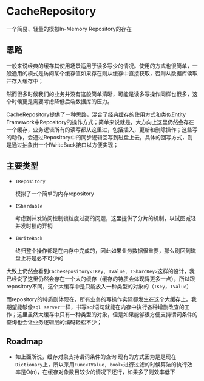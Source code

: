 ﻿# CacheRepository
一个简易、轻量的模拟In-Memory Repository的存在

## 思路

一般来说经典的缓存其使用场景适用于读多写少的情况。使用的方式也很简单，一般通用的模式是访问某个缓存值如果存在则从缓存中直接获取，否则从数据库读取并存入缓存中；

然而很多时候我们的业务并没有这般简单清晰，可能是读多写操作同样也很多，这个时候更是需要考虑降低后端数据库的压力。

CacheRepository提供了一种思路，混合了经典缓存的使用方式和类似Entity Framework中Repository的操作方式；简单来说就是，大方向上这里仍然会存在一个缓存，业务逻辑所有的读写都从这里过，包括插入，更新和删除操作；这些写的动作，会通过Repository中的同步逻辑回写到磁盘上去，具体的回写方式，则是通过抽象出一个IWriteBack接口以方便实现；

## 主要类型

 - `IRepository`
 
   模拟了一个简单的内存repository
 - `IShardable`
 
   考虑到并发访问控制锁粒度过高的问题，这里提供了分片的机制，以试图减轻并发时锁的开销
 - `IWriteBack`
 
   终归整个操作都是在内存中完成的，因此如果业务数据很重要，那么刷回到磁盘上将是必不可少的

大致上仍然会看到`CacheRepository<TKey, TValue, TShardKey>`这样的设计，我已经说了这里仍然会存在一个大的缓存（缓存的特质会体现得更多一点），所以跟repository不同，这个大缓存中是只能放入一种类型的对象的（`TKey`，`TValue`）

而repository的特质则体现在，所有业务的写操作实际都发生在这个大缓存上。我期望能够像`sql server`一样，书写sql语句就能在内存中执行各种增删改查的工作；这里虽然大缓存中只有一种类型的对象，但是如果能够很方便支持谓词条件的查询也会让业务逻辑层的编码轻松不少；

## Roadmap

- 如上面所说，缓存对象支持谓词条件的查询
    现有的方式因为是是现在`Dictionary`上，所以采用`Func<TValue, bool>`进行过滤的时候算法的执行效率是O(n)，在缓存对象数目较少的情况下还行，如果多了则效率低下
